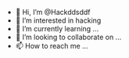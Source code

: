 - 👋 Hi, I’m @Hackddsddf
- 👀 I’m interested in hacking
- 🌱 I’m currently learning ...
- 💞️ I’m looking to collaborate on ...
- 📫 How to reach me ...

<!---
Hackddsddf/Hackddsddf is a ✨ special ✨ repository because its `README.md` (this file) appears on your GitHub profile.
You can click the Preview link to take a look at your changes.
--->
